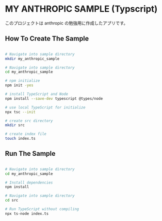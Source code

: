 # MY ANTHROPIC SAMPLE (Typscript)

このプロジェクトは anthropic の勉強用に作成したアプリです。

## How To Create The Sample

```bash

# Navigate into sample directory
mkdir my_anthropic_sample

# Navigate into sample directory
cd my_anthropic_sample

# npm initialize
npm init -yes

# install TypeScript and Node
npm install --save-dev typescript @types/node

# use local TypeScript for initialize
npx tsc --init

# create src directory
mkdir src

# create index file
touch index.ts

```

## Run The Sample

```bash

# Navigate into sample directory
cd my_anthropic_sample

# Install dependencies
npm install

# Navigate into sample directory
cd src

# Run TypeScript without compiling
npx ts-node index.ts

```
